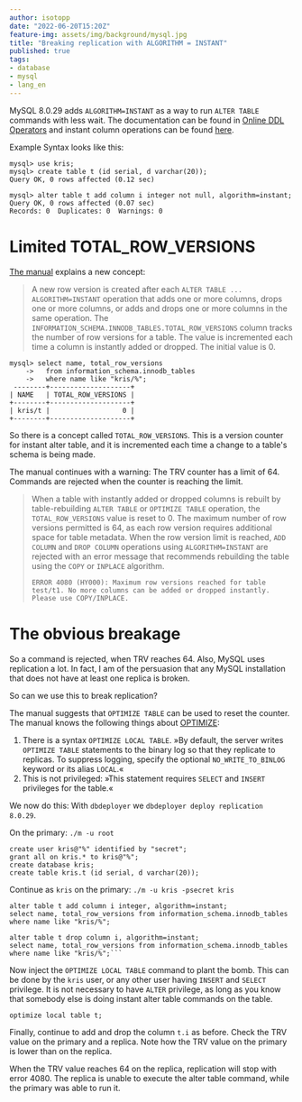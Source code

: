 ```yaml
---
author: isotopp
date: "2022-06-20T15:20Z"
feature-img: assets/img/background/mysql.jpg
title: "Breaking replication with ALGORITHM = INSTANT"
published: true
tags:
- database
- mysql
- lang_en
---
```


MySQL 8.0.29 adds `ALGORITHM=INSTANT` as a way to run `ALTER TABLE` commands with less wait.
The documentation can be found in [Online DDL Operators](https://dev.mysql.com/doc/refman/8.0/en/innodb-online-ddl-operations.html) and instant column operations can be found [here](https://dev.mysql.com/doc/refman/8.0/en/innodb-online-ddl-operations.html#online-ddl-column-operations).

Example Syntax looks like this:

```mysql
mysql> use kris;
mysql> create table t (id serial, d varchar(20));
Query OK, 0 rows affected (0.12 sec)

mysql> alter table t add column i integer not null, algorithm=instant;
Query OK, 0 rows affected (0.07 sec)
Records: 0  Duplicates: 0  Warnings: 0
```

# Limited TOTAL_ROW_VERSIONS

[The manual](https://dev.mysql.com/doc/refman/8.0/en/innodb-online-ddl-operations.html) explains a new concept: 

> A new row version is created after each `ALTER TABLE ... ALGORITHM=INSTANT` operation that adds one or more columns, drops one or more columns, or adds and drops one or more columns in the same operation.
> The `INFORMATION_SCHEMA.INNODB_TABLES.TOTAL_ROW_VERSIONS` column tracks the number of row versions for a table.
> The value is incremented each time a column is instantly added or dropped. 
> The initial value is 0.

```mysql
mysql> select name, total_row_versions
    ->   from information_schema.innodb_tables 
    ->   where name like "kris/%";
 --------+--------------------+
| NAME   | TOTAL_ROW_VERSIONS |
+--------+--------------------+
| kris/t |                  0 |
+--------+--------------------+
```

So there is a concept called `TOTAL_ROW_VERSIONS`.
This is a version counter for instant alter table, and it is incremented each time a change to a table's schema is being made.

The manual continues with a warning:
The TRV counter has a limit of 64.
Commands are rejected when the counter is reaching the limit.

> When a table with instantly added or dropped columns is rebuilt by table-rebuilding `ALTER TABLE` or `OPTIMIZE TABLE` operation, the `TOTAL_ROW_VERSIONS` value is reset to 0.
> The maximum number of row versions permitted is 64, as each row version requires additional space for table metadata.
> When the row version limit is reached, `ADD COLUMN` and `DROP COLUMN` operations using `ALGORITHM=INSTANT` are rejected with an error message that recommends rebuilding the table using the `COPY` or `INPLACE` algorithm.
>
> `ERROR 4080 (HY000): Maximum row versions reached for table test/t1. No more columns can be added or dropped instantly. Please use COPY/INPLACE.`

# The obvious breakage

So a command is rejected, when TRV reaches 64.
Also, MySQL uses replication a lot.
In fact, I am of the persuasion that any MySQL installation that does not have at least one replica is broken.

So can we use this to break replication?

The manual suggests that `OPTIMIZE TABLE` can be used to reset the counter.
The manual knows the following things about [OPTIMIZE](https://dev.mysql.com/doc/refman/8.0/en/optimize-table.html):

1. There is a syntax `OPTIMIZE LOCAL TABLE`.
   »By default, the server writes `OPTIMIZE TABLE` statements to the binary log so that they replicate to replicas.
   To suppress logging, specify the optional `NO_WRITE_TO_BINLOG` keyword or its alias `LOCAL`.«
2. This is not privileged: »This statement requires `SELECT` and `INSERT` privileges for the table.«

We now do this: With `dbdeployer` we `dbdeployer deploy replication 8.0.29`.

On the primary: `./m -u root`

```mysql
create user kris@"%" identified by "secret";
grant all on kris.* to kris@"%";
create database kris;
create table kris.t (id serial, d varchar(20));
```

Continue as `kris` on the primary: `./m -u kris -psecret kris`

```mysql
alter table t add column i integer, algorithm=instant;
select name, total_row_versions from information_schema.innodb_tables where name like "kris/%";

alter table t drop column i, algorithm=instant;
select name, total_row_versions from information_schema.innodb_tables where name like "kris/%";```
```

Now inject the `OPTIMIZE LOCAL TABLE` command to plant the bomb.
This can be done by the `kris` user, or any other user having `INSERT` and `SELECT` privilege.
It is not necessary to have `ALTER` privilege, as long as you know that somebody else is doing instant alter table commands on the table.

```mysql
optimize local table t;
```

Finally, continue to add and drop the column `t.i` as before. 
Check the TRV value on the primary and a replica.
Note how the TRV value on the primary is lower than on the replica.

When the TRV value reaches 64 on the replica, replication will stop with error 4080.
The replica is unable to execute the alter table command, while the primary was able to run it.
